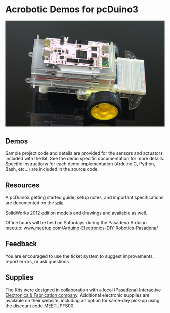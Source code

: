 # Acrobotic Demos for pcDuino3

![Enclosure and Robot](images/DSC_0977.jpg)

## Demos

Sample project code and details are provided for the sensors and actuators included with the kit. See the demo specific documentation for more details. Specific instructions for each demo implementation (Arduino C, Python, Bash, etc...) are included in the source code.

## Resources

A pcDuino3 getting started guide, setup notes, and important specifications are documented on the [wiki](https://github.com/acrobotic/Ai_pcDuino_Examples/wiki).

SolidWorks 2012 edition models and drawings and available as well.

Office hours will be held on Saturdays during the Pasadena Arduino meetup: www.meetup.com/Arduino-Electronics-DIY-Robotics-Pasadena/

## Feedback

You are encouraged to use the ticket system to suggest improvements, report errors, or ask questions.

## Supplies

The Kits were designed in collaboration with a local (Pasadena) [Interactive Electronics & Fabrication company](http://acrobotic.com).  Additional electronic supplies are available on their website, including an option for same-day pick-up using the discount code MEETUPFS00.


